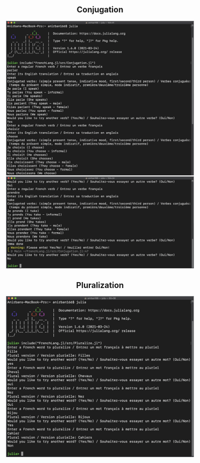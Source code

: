 <h2 align = "center">
Conjugation
</h2>

<p align = "center">
<img src = "img/Conjugation1.png">  
<img src = "img/Conjugation2.png">
</p>

<h2 align = "center">
Pluralization
</h2>

<p align = "center">
<img src = "img/Pluralize.png">  
</p>
